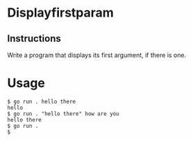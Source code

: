 # Displayfirstparam
## Instructions

Write a program that displays its first argument, if there is one.
# Usage
```
$ go run . hello there
hello
$ go run . "hello there" how are you
hello there
$ go run .
$
```